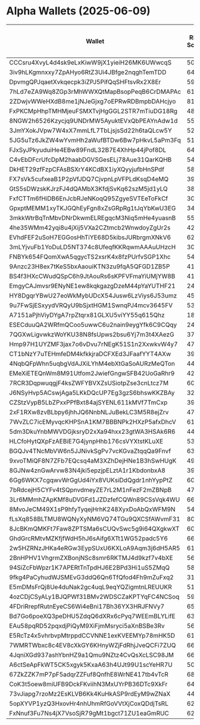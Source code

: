 # Alpha Wallets (2025-06-09)

| Wallet | Risk Score | Backtesting ROI (SOL) | Portfolio Value (USD) | SOL Balance | Farming Attempts / Total Tokens | Farming Ratio (%) | Median/Avg Risk of Last 10 Tokens | Median/Avg MC of Last 10 Tokens | Winrate (%) | ROI (%) | ROI (1D) (%) | Win Rate 1D (%) | Tokens (1D) | ROI (7D) (%) | Win Rate 7D (%) | Tokens (7D) | ROI (30D) (%) | Win Rate 30D (%) | Tokens (30D) | Realized Gains (USD) | Unrealized Gains (USD) | Median/Avg Holding Time (min) | Buy Size | Median/Avg Profit % Per Trade | Median/Avg Loss % Per Trade |
|----------|----------|----------|----------|----------|----------|----------|----------|----------|----------|----------|----------|----------|----------|----------|----------|----------|----------|----------|----------|----------|----------|----------|----------|----------|----------|
| CCCsru4XvyL4d4sk9eLxKiwW9jX1yieiH26MK6UWwcqS | 50.52 | 102756.68% | $4055.29 | 21.6684 | 0 / 90 | 0.00% | 4.00/3.90 | $125.65K/$163.77K | 46.67% | 6.17% | 26.92% | 50.00% | 4 | 85.70% | 57.14% | 7 | 171.31% | 55.56% | 16 | $2058.97 | $919.22 | 57.61/898.46 | $198.89 | 18.88%/30.72% | -36.44%/-40.63% |
| 3iv9hLKgmnxxy7ZpAHyo6RtZ3Ui4JBfge2nqghTemTDD | 64.74 | 23.35% | $6258.75 | 15.9907 | 2 / 22 | 9.09% | 5.00/5.10 | $23.14K/$294.20K | 45.45% | 120.99% | 8.87% | 64.29% | 10 | 100.00% | 45.45% | 22 | 100.00% | 45.45% | 22 | $4008.58 | $1987.37 | 68.88/326.16 | $90.28 | -/- | -/- |
| DpvmgQPJqaetXvkqecpk3iZPJ5PifQqSHFtsvRx2X8Er | 59.00 | 10.15% | $38485.83 | 7.5941 | 0 / 19 | 0.00% | 4.00/3.20 | $113.23K/$449.05K | 63.16% | 48.10% | 3.40% | 50.00% | 3 | 7.84% | 80.00% | 4 | 106.76% | 76.47% | 12 | $7309.68 | $2732.30 | 12868.34/25325.48 | $492.36 | 25.92%/148.75% | -23.08%/-33.21% |
| 7hLd7eZA9Wq8ZGp3rMhWWXQtMapBsopPeqB6CrDMAPAc | 61.85 | 6.31% | $19046.64 | 99.0816 | 4 / 42 | 9.52% | 4.50/4.90 | $96.66K/$264.39K | 57.14% | 10.29% | 13.86% | 100.00% | 1 | 71.34% | 57.14% | 14 | 100.00% | 57.14% | 42 | $4424.67 | $-26.69 | 19.55/2450.57 | $146.40 | -/- | -/- |
| 2ZDwjvWWeHXdB8me1jNJeGjxg7oEPRwRDBmpbDAHcjyo | 81.09 | 3.65% | $1055.32 | 6.7875 | 1 / 14 | 7.14% | 4.00/5.20 | $4.32K/$4.98K | 50.00% | 49.97% | 14.78% | 100.00% | 1 | 14.78% | 100.00% | 1 | 100.00% | 50.00% | 14 | $3425.68 | $0.00 | 21.78/2778.94 | $304.74 | -/- | -/- |
| FxPKCMpHhpTMHMjeuFSMXTvjHgGGL2STR7mTiuDG18Rg | 48.53 | 2.68% | $4849.62 | 14.2607 | 1 / 21 | 4.76% | 4.00/3.70 | $758.83K/$2.18M | 61.90% | 3.23% | 207.45% | 68.75% | 13 | 100.00% | 61.90% | 21 | 100.00% | 61.90% | 21 | $1757.53 | $186.32 | 141.32/514.29 | $661.85 | -/- | -/- |
| 8NGW2h6526Kzycjq9UNDrMW5AyuktEVxQbPEAYnAdw1d | 55.93 | 2.43% | $1491.58 | 9.5902 | 0 / 30 | 0.00% | 2.00/2.70 | $3.83K/$189.39K | 66.67% | 29.92% | 53.80% | 50.00% | 3 | 153.62% | 57.89% | 19 | 100.00% | 66.67% | 30 | $1855.53 | $0.00 | 31.28/197.46 | $143.63 | -/- | -/- |
| 3JmYXokJVpw7W4xX7mmLfL7TbLjsjsSd22h6taQLcw5Y | 52.50 | 1.82% | $10616.86 | 56.4208 | 0 / 38 | 0.00% | 5.00/4.00 | $228.35K/$546.47K | 65.79% | 18.54% | 6.24% | 100.00% | 0 | 40.09% | 62.50% | 4 | 464.16% | 68.97% | 28 | $24004.24 | $-4.88 | 1246.35/6572.74 | $753.92 | 82.07%/107.07% | -29.74%/-32.09% |
| 5JG5uTz6JkZW4wYvmHh2aWufBTDw6Bw7pHkvL5aPm3Fq | 51.89 | 1.53% | $985.08 | 6.3353 | 7 / 160 | 4.38% | 2.00/2.90 | $3.72K/$184.84K | 75.63% | 17.05% | 52.66% | 80.00% | 4 | 38.06% | 62.50% | 16 | 145.43% | 72.83% | 91 | $1524.42 | $0.00 | 17.32/86.25 | $48.49 | 30.39%/39.26% | -60.82%/-63.11% |
| FJxSyJPkyuduiHe4EBw89FndL32B7E4XhHp44jPof8DL | 64.86 | 1.15% | $2392.17 | 15.3868 | 0 / 14 | 0.00% | 7.50/6.60 | $6.73K/$359.16K | 57.14% | 6.84% | 0.56% | 50.00% | 1 | 194.02% | 85.71% | 6 | 17654.31% | 72.73% | 13 | $1024.93 | $0.00 | 15.90/13444.40 | $71.17 | -/- | -6.60%/-6.60% |
| C4vEbDFcrUfcDpM2haabDGVSGesELj78Aue31QarKQHB | 54.03 | 0.85% | $4471.76 | 24.9560 | 0 / 36 | 0.00% | 2.00/1.90 | $20.27K/$43.75M | 61.11% | 23.16% | 267.38% | 100.00% | 0 | 3419.38% | 100.00% | 0 | 3419.38% | 100.00% | 0 | $2992.44 | $-32.60 | 1118.09/15496.20 | $53.35 | 17.34%/55.79% | -35.14%/-41.01% |
| DkHET29zfFzpCFAsBSXrY4KCdBX1iyXQyyjufbHnSPdf | 58.76 | 0.68% | $6763.67 | 12.5612 | 4 / 53 | 7.55% | 4.00/4.70 | $63.91K/$146.04K | 52.83% | 18.59% | 23.15% | 57.14% | 5 | 2211.74% | 55.10% | 48 | 100.00% | 52.83% | 53 | $7112.02 | $233.80 | 49.32/294.51 | $332.49 | -/- | -/- |
| FX7sVk5cufxeaB1P2pVfJDQ7CjvpnLpVFPLdKsqD4eMQ | 39.30 | 0.05% | $1696.77 | 8.9666 | 0 / 13 | 0.00% | 0.00/0.90 | $14.02M/$11.91M | 69.23% | 15.88% | 5.93% | 66.67% | 0 | 24.14% | 75.00% | 2 | 100.00% | 69.23% | 13 | $2662.74 | $652.41 | 10173.84/12210.52 | $221.43 | -/- | -/- |
| GtS5sDWzskKJrzFJ4dQAMbX3KfdjSvKq62szM5jd1yLQ | 38.18 | 0.01% | $1196.07 | 5.3567 | 1 / 89 | 1.12% | 0.00/1.70 | $3.20M/$8.72M | 55.06% | 7.10% | 0.12% | 80.00% | 1 | 4.37% | 68.75% | 7 | 4.00% | 55.00% | 15 | $13203.87 | $156.12 | 7192.46/32653.81 | $134.08 | 15.45%/33.84% | -25.92%/-34.04% |
| FxfCTTm6fHiDB6EnJcbRJeNKoqQ95ZgyeSVTEeToFkCf | 30.00 | 0.01% | $66982.64 | 430.7405 | 0 / 12 | 0.00% | 0.00/1.60 | $20.22M/$578.11M | 58.33% | 3.64% | 373.60% | 100.00% | 0 | 756.57% | 100.00% | 2 | 756.57% | 100.00% | 2 | $12639.01 | $-87.25 | 38.46/8245.70 | $969.46 | 6.34%/10789.02% | -18.74%/-30.87% |
| GpxptMEMM1xyTKJGQhEyFgn8xZsGRpRg1tJqYbKwU3EG | 34.33 | 0.00% | $12126.72 | 23.2695 | 0 / 31 | 0.00% | 0.00/1.00 | $100.20M/$345.98M | 45.16% | 2.58% | 3.39% | 60.00% | 0 | 11.45% | 53.33% | 4 | 100.00% | 45.16% | 31 | $13002.82 | $1246.12 | 4277.74/12476.48 | $126.87 | -/- | -/- |
| 3mkkWtrBqTnMbvDNrDkwmELREgqcM3Niq5mHe4yuasnB | 55.06 | 0.00% | $12679.66 | 81.5538 | 5 / 62 | 8.06% | 0.00/1.60 | $1.12M/$7.08M | 70.97% | 2277.58% | 0.71% | 100.00% | 0 | 5.42% | 100.00% | 2 | 103.76% | 61.76% | 34 | $126638.22 | $-3.78 | 13.87/1113.41 | $53.39 | 47807.80%/929710.80% | -76.33%/-68.87% |
| 4he35WMm42yqi8u4jXij5VXa2CZtmcb2WnwdoyZgUr2s | 42.00 | 0.00% | $21414.70 | 58.7536 | 0 / 19 | 0.00% | 0.00/0.00 | $286.44M/$1.48B | 52.63% | 300.53% | 0.82% | 50.00% | 0 | 7.57% | 100.00% | 0 | 45.44% | 100.00% | 0 | $401588.95 | $325.25 | 62298.66/122338.64 | $257.34 | 230.61%/364.72% | -55.42%/-54.82% |
| EVhdFEF2uSoH7EGGosHhTiYE68D5kibsJURbrgmXNkV6 | 62.69 | 0.00% | $1809.01 | 11.6343 | 0 / 25 | 0.00% | 4.00/4.40 | $802.37K/$1.97M | 56.00% | 71.25% | 16.85% | 85.71% | 3 | 3.94% | 50.00% | 6 | 33.94% | 71.43% | 10 | $2505.97 | $42.13 | 1298.13/10110.79 | $88.26 | 97.42%/421.83% | -44.69%/-46.98% |
| 3mLYjvuFb1YoDuLD5NT374c8UfeqfKKRqwmAAAuUHzcH | 30.34 | -0.03% | $1991.91 | 12.8046 | 0 / 33 | 0.00% | 0.00/1.60 | $5.17M/$7.59M | 75.76% | 46.04% | 0.99% | 75.00% | 1 | 21.82% | 83.33% | 6 | 1818.54% | 73.33% | 30 | $14386.43 | $587.81 | 130.19/2998.86 | $584.52 | 32.47%/127.60% | -/- |
| FNBYk654FQomXwA5qgycTS2xsrK4x8fzPUrfvSGP1Xhc | 54.99 | -0.10% | $4396.64 | 6.6992 | 0 / 12 | 0.00% | 4.00/4.60 | $68.79K/$404.97K | 66.67% | 75.81% | 3.66% | 50.00% | 3 | 404.67% | 55.56% | 9 | 100.00% | 66.67% | 12 | $8912.75 | $-49.00 | 77.98/1144.81 | $245.73 | -/- | -/- |
| 9Anzc23H8ex7tKeS5bxAaouiKTN3zu9fqA5QFGD1ZB5P | 41.40 | -0.17% | $5595.65 | 6.9638 | 0 / 39 | 0.00% | 0.00/0.00 | $1.04B/$2.01B | 58.97% | 21.27% | 31.41% | 100.00% | 0 | 15.30% | 100.00% | 0 | 28.45% | 76.92% | 1 | $11258.79 | $-13.68 | 67297.82/108740.73 | $73.25 | 30.46%/47.73% | -21.41%/-28.13% |
| BS4f3HXcCWudQSpC6h9JtAouRs6sKPFVFmaYiUMjYW8B | 41.16 | -0.39% | $838.44 | 5.3908 | 0 / 36 | 0.00% | 0.00/0.90 | $20.61M/$42.92M | 77.78% | 9.26% | 0.49% | 100.00% | 1 | 2.75% | 75.00% | 1 | 76.06% | 86.67% | 8 | $1370.54 | $185.57 | 10048.15/16745.73 | $59.37 | 6.76%/57.61% | -16.94%/-22.42% |
| EmgyCAJmvsr9ENyNE1ew8kqkgazgDzeM44pYaYUTHF21 | 24.33 | -0.43% | $42450.29 | 7.4345 | 0 / 32 | 0.00% | 0.00/1.00 | $79.18M/$142.87M | 46.88% | 43.82% | 13.88% | 100.00% | 0 | 25.43% | 83.33% | 0 | 126.69% | 88.89% | 1 | $5894.82 | $303.93 | 66076.83/100888.06 | $169.56 | 58.31%/777.44% | -31.78%/-39.30% |
| HY8DgqrYBwU27eoWkMybUDcX54Jusw6LzViys6J53umz | 45.17 | -0.44% | $827.52 | 5.3205 | 0 / 31 | 0.00% | 4.00/3.20 | $1.48M/$4.14M | 58.06% | 50.96% | 6.46% | 83.33% | 2 | 330.35% | 100.00% | 11 | 4170.18% | 76.19% | 21 | $2019.48 | $39.64 | 708.67/2506.92 | $78.85 | 797.17%/797.17% | -98.65%/-89.64% |
| 9u7FwSjESxyydVRQyU9bSjxtHGM1SwnqPJ4mcv3645FV | 53.45 | -0.49% | $94810.96 | 5.1701 | 2 / 112 | 1.79% | 6.00/6.40 | $427.95K/$1.49M | 58.04% | 46.95% | 0.46% | 63.16% | 1 | 0.24% | 66.67% | 9 | 86.81% | 72.13% | 44 | $166021.76 | $42000.93 | 13643.45/28684.50 | $220.64 | 69.52%/227.42% | -27.60%/-31.67% |
| A7151aPjhViyDYgA7rpZtqrx81GLXU5viYY55q615Qhz | 18.20 | -0.52% | $6172.62 | 20.1946 | 0 / 95 | 0.00% | 0.00/0.90 | $15.65M/$17.93M | 72.63% | 87.58% | 6.91% | 67.86% | 4 | 254.46% | 73.12% | 72 | 100.00% | 72.63% | 95 | $15523.80 | $-50.05 | 3782.60/5094.00 | $32.24 | -/- | -/- |
| ESECduuQA2WRfmQCoo5uwwC6u2nain9eygYfk6C9CQqy | 24.66 | -0.64% | $12392.08 | 67.4642 | 0 / 1943 | 0.00% | 5.00/4.70 | $2.29M/$5.88M | 56.15% | 1.29% | 0.77% | 71.43% | 8 | 3.98% | 59.20% | 54 | 92.01% | 59.49% | 341 | $29579.66 | $1100.59 | 469.98/19164.24 | $119.01 | 4.76%/10.41% | -6.18%/-14.47% |
| 7QGXwLigvwkzWoYKU38N8fsUpws2bsu6Yj7m3t4XAezG | 37.36 | -0.68% | $11195.40 | 30.7080 | 3 / 67 | 4.48% | 4.00/3.20 | $2.45M/$2.81M | 64.18% | 17.17% | 0.00% | 50.00% | 1 | 21.86% | 70.59% | 10 | 16162.32% | 65.15% | 66 | $22972.79 | $1027.83 | 23.86/3772.22 | $1008.26 | -/- | -12.57%/-12.57% |
| Hmp97H1UYZMF3jax7o6vDvu7rNEgK51S1n2XxwkvW4y7 | 47.18 | -0.82% | $3285.18 | 18.2312 | 4 / 71 | 5.63% | 4.00/4.40 | $436.60K/$4.83M | 74.65% | 13.25% | 5.39% | 33.33% | 0 | 77.94% | 75.86% | 24 | 200.09% | 69.77% | 41 | $12570.63 | $909.93 | 124.48/1869.11 | $447.92 | 26.87%/34.70% | -15.54%/-21.79% |
| CT1bNzY7uTEHmfeDM4kfkkjraDCFXEd3JFaafYYT4AXw | 39.31 | -0.97% | $6483.40 | 36.6174 | 3 / 79 | 3.80% | 0.00/2.10 | $9.41M/$16.39M | 54.43% | 0.72% | 3.15% | 50.00% | 1 | 9.53% | 55.00% | 5 | 970.59% | 66.67% | 16 | $3799.08 | $66.05 | 5065.70/14801.96 | $302.38 | 1.45%/2.25% | -2.68%/-11.71% |
| 4NqbQFpWhn5uqbgVdAJXiLYhM4ebXtGaSoAURzMeQTon | 44.01 | -0.97% | $1654.22 | 5.5454 | 0 / 17 | 0.00% | 0.00/1.90 | $653.41M/$1.80B | 58.82% | 518.49% | 0.10% | 75.00% | 0 | 1.09% | 66.67% | 6 | 1.78% | 56.25% | 15 | $243876.20 | $109.85 | 7688.76/18681.97 | $770.03 | 1985.72%/1985.72% | -41.36%/-41.36% |
| EMeXiETEQnWm8M91Utfom2JwiefGngwSFB42UoGaRhr9 | 42.47 | -1.00% | $3117.21 | 20.0481 | 0 / 27 | 0.00% | 6.00/5.70 | $4.39M/$4.65M | 51.85% | 4.01% | 4.56% | 50.00% | 2 | 86.50% | 47.06% | 13 | 100.00% | 51.85% | 27 | $2497.94 | $36.05 | 25.14/3985.96 | $1099.39 | -/- | -/- |
| 7RCR3DqpwuqgjF4ksZWFYBVXZsUSiotpZse3cnLtcz7M | 60.60 | -1.06% | $2875.17 | 17.4397 | 0 / 21 | 0.00% | 4.00/4.00 | $4.52K/$25.23K | 47.62% | 16.44% | 100.00% | 47.62% | 21 | 100.00% | 47.62% | 21 | 100.00% | 47.62% | 21 | $2020.71 | $16.13 | 7.65/46.44 | $386.29 | -/- | -/- |
| J6NSyHvp5ACswjAga5LKkDQcUP7Eg3gzS6bhswKKZBAy | 32.72 | -1.09% | $2958.92 | 18.5764 | 5 / 56 | 8.93% | 0.00/0.90 | $10.26M/$11.54M | 53.57% | 0.77% | 11.73% | 66.67% | 1 | 414.92% | 56.25% | 39 | 100.00% | 53.57% | 56 | $1082.91 | $-0.00 | 149.20/1805.81 | $898.16 | -/- | -/- |
| CZStzVypB5LbZPxxPPfBxt84ajSYENL611kMVf7TmCxp | 39.48 | -1.13% | $1547.05 | 9.3834 | 1 / 33 | 3.03% | 0.00/2.00 | $18.84M/$31.69M | 66.67% | 12.52% | 0.24% | 100.00% | 0 | 16.27% | 85.71% | 1 | 41182.46% | 66.67% | 32 | $2765.51 | $129.12 | 194.00/5351.31 | $72.07 | -/- | -1.34%/-1.34% |
| 2xF1RXw8zvBLbpy6jhhJQ6NnbNLJuBekLC3M5R8ejZrv | 47.25 | -1.21% | $16487.28 | 28.0431 | 0 / 20 | 0.00% | 3.50/3.40 | $13.01M/$84.82M | 50.00% | 56.90% | 0.07% | 100.00% | 0 | 4.53% | 100.00% | 0 | 8.90% | 75.00% | 1 | $124990.92 | $2461.75 | 8550.94/21186.92 | $198.75 | 51.50%/88.30% | -19.62%/-33.21% |
| 7WvZLC7icEMyvqcKHPSnA1KM7BBBNPk2HXzP5afxDhcV | 61.87 | -1.22% | $3534.48 | 9.7588 | 2 / 25 | 8.00% | 4.00/4.70 | $589.41K/$656.49K | 48.00% | 33.39% | 33.06% | 50.00% | 6 | 100.00% | 48.00% | 25 | 100.00% | 48.00% | 25 | $8154.36 | $120.45 | 42.96/387.19 | $147.56 | -/- | -/- |
| 5dm3DkuYnbMWVDGjksryD2xXa94hxx23gtWA3HSAk6R6 | 44.18 | -1.30% | $1793.49 | 11.5347 | 5 / 59 | 8.47% | 3.00/2.30 | $3.41M/$7.90M | 81.36% | 27.24% | 2.07% | 72.73% | 4 | 46.92% | 85.71% | 18 | 139.06% | 91.30% | 18 | $35444.60 | $58.07 | 429.30/6774.25 | $537.06 | 21.15%/102.05% | -1.56%/-3.09% |
| HLCfoHytQXpFzAEBiE7G4jynpHhb176csVYXtstKLuXE | 53.45 | -1.78% | $2541.36 | 16.3272 | 2 / 84 | 2.38% | 4.00/4.50 | $234.58K/$367.98K | 80.95% | 4.44% | 7.97% | 75.00% | 4 | 17.28% | 76.92% | 13 | 200.19% | 82.00% | 49 | $1301.73 | $24.12 | 190.67/804.96 | $66.75 | 5.33%/8.01% | -12.35%/-24.95% |
| BGQJv4TNcMbVW6n5JJNivkSgPv7vcKGvaZtqqQa9Fnvf | 63.62 | -2.00% | $2508.56 | 9.2264 | 1 / 19 | 5.26% | 6.00/6.30 | $11.87K/$12.79K | 63.16% | 87.83% | 28.39% | 62.50% | 3 | 100.00% | 63.16% | 19 | 100.00% | 63.16% | 19 | $1048.29 | $424.71 | 1097.86/1660.65 | $81.42 | -/- | -/- |
| 9xvoTMiQF8N7ZFb7EQcsq4aM3XZhDejHNe1B3hSwHUgK | 49.39 | -2.10% | $8946.53 | 31.8607 | 1 / 12 | 8.33% | 4.00/3.00 | $328.06K/$911.70K | 83.33% | 74.67% | 552.11% | 100.00% | 4 | 6284.19% | 80.00% | 9 | 100.00% | 83.33% | 12 | $14937.78 | $94.77 | 205.05/1785.64 | $670.87 | -/- | -/- |
| 8GJNw4znGwArvw83N4jki5epzjpELztA1r1KbdonbxA8 | 39.41 | -2.21% | $7682.99 | 48.8105 | 0 / 25 | 0.00% | 0.00/0.60 | $1.00B/$1.12B | 52.00% | 9.28% | 0.71% | 75.00% | 0 | 0.32% | 54.55% | 0 | 166.14% | 52.00% | 11 | $4591.86 | $-2.17 | 28171.16/30156.88 | $354.13 | 37.90%/93.21% | -5.66%/-9.31% |
| 6Gg6WKX7cgqwvWrGgUd4iYx8VUKsiDdQgdr1nhYypPtZ | 60.31 | -2.25% | $5847.30 | 37.6122 | 1 / 41 | 2.44% | 4.00/4.50 | $265.44K/$327.97K | 68.29% | 23.12% | 18.58% | 75.00% | 3 | 18.00% | 71.43% | 6 | 2641.88% | 65.79% | 38 | $5738.23 | $-4.62 | 13.80/742.79 | $386.31 | 15.22%/15.51% | -/- |
| 7bRdcejH5CYFv4tSQpnvdmeyZE7rL2M1nFezF2mZBNpB | 47.58 | -2.41% | $5174.65 | 31.7887 | 3 / 100 | 3.00% | 6.50/5.70 | $375.84K/$1.68M | 60.00% | 9.65% | 2.92% | 100.00% | 0 | 84.84% | 88.89% | 7 | 102.86% | 81.82% | 10 | $2659.20 | $-19.19 | 127.86/2853.07 | $207.82 | 21.50%/40.92% | -54.28%/-51.06% |
| 3Lr6MMmhZApKMf8uDVGFd1JZDzfefCQWn89CSsVqk4WU | 66.09 | -3.94% | $1433.61 | 9.2197 | 1 / 13 | 7.69% | 3.00/3.60 | $4.33K/$4.34K | 53.85% | 38.65% | 4.70% | 50.00% | 2 | 702.50% | 58.33% | 11 | 100.00% | 53.85% | 13 | $1319.59 | $0.00 | 10.64/122.50 | $250.72 | -/- | -/- |
| 8MvoJeCM49X1sP9hfyTyqejHrhK248XyxDoAbQxWFM9N | 54.59 | -4.14% | $1979.39 | 5.4125 | 1 / 50 | 2.00% | 3.00/3.10 | $5.26K/$78.33K | 54.00% | 31.90% | 35.54% | 63.64% | 9 | 2659.81% | 57.14% | 41 | 100.00% | 54.00% | 50 | $1787.65 | $305.10 | 65.96/434.75 | $92.24 | -/- | -/- |
| fLsXq858BLTMU8WQNyXyNM6VQ74TGu9QXCSfAWvmF31 | 80.85 | -4.98% | $2342.08 | 15.0639 | 2 / 26 | 7.69% | 3.00/3.00 | $4.91K/$4.99K | 76.92% | 43.77% | 1.47% | 100.00% | 1 | 4.13% | 100.00% | 3 | 54.26% | 72.22% | 18 | $2608.17 | $0.00 | 15.40/156.06 | $189.67 | 54.52%/85.41% | -37.15%/-37.15% |
| 8JcBKmQMKFt7Faw8ZPTSMa6sCUQvSwc5g9i64QXgkwXT | 60.01 | -5.79% | $1993.62 | 12.8093 | 0 / 13 | 0.00% | 5.00/5.10 | $4.11K/$1.05B | 53.85% | 22.02% | 3.84% | 100.00% | 0 | 240.60% | 50.00% | 8 | 240.07% | 54.55% | 10 | $1015.33 | $0.00 | 75.60/9494.33 | $29.45 | 27.17%/27.17% | -70.64%/-70.64% |
| GhdGrcRMtvMZKfjfWdH5hJ6sAifg6XTt1WG52padc5Y6 | 66.46 | -6.18% | $3599.80 | 21.6740 | 4 / 52 | 7.69% | 6.50/5.80 | $6.04K/$7.53K | 51.92% | 28.44% | 1.86% | 47.06% | 15 | 100.00% | 51.92% | 52 | 100.00% | 51.92% | 52 | $3432.05 | $46.81 | 34.83/136.60 | $216.00 | -/- | -/- |
| 2w5HZRNzJHKa4eRGw3EypSUxU6KXLoA9Aqm3j6dH5AR5 | 61.15 | -6.68% | $1234.89 | 6.8528 | 38 / 814 | 4.67% | 4.00/4.60 | $31.97K/$127.13K | 47.91% | 4.06% | 6.71% | 41.67% | 11 | 12.38% | 46.43% | 77 | 124.68% | 38.91% | 267 | $5131.61 | $511.55 | 23.83/1173.03 | $106.33 | 7.72%/12.91% | -5.28%/-9.40% |
| 2BnHPHV1VhgrmZXBonjNSc8smr6RKTMJ4d9kzf7v4bXE | 56.97 | -7.07% | $4089.56 | 6.0395 | 1 / 56 | 1.79% | 4.00/4.70 | $24.51K/$86.01K | 60.71% | 15.55% | 17.07% | 66.67% | 4 | 54.23% | 63.64% | 19 | 100.00% | 60.71% | 56 | $3018.99 | $390.07 | 47.00/1263.08 | $319.57 | -/- | -/- |
| 94SiZcFbWpzr1K7APERtTnTpdHJ6E2BPd3Hi1uS5ZMqQ | 58.20 | -7.60% | $5804.84 | 12.1308 | 0 / 20 | 0.00% | 5.00/6.00 | $30.52K/$365.15K | 45.00% | 43.67% | 12.03% | 100.00% | 3 | 69.25% | 85.71% | 3 | 227.89% | 54.55% | 9 | $3298.12 | $2165.67 | 1228.93/7510.89 | $129.19 | 59.01%/183.36% | -37.45%/-42.02% |
| 9fkg4PaCyhudWJSMEvG3ddQ6Qn6TfQfod4Fh9mZuFxq2 | 31.15 | -7.92% | $1851.82 | 7.9830 | 4 / 100 | 4.00% | 2.00/2.90 | $2.00M/$5.38M | 58.00% | 24.51% | 2.11% | 100.00% | 1 | 31.92% | 75.00% | 4 | 41.85% | 53.85% | 35 | $2780.14 | $211.39 | 173.47/3204.52 | $90.92 | 16.70%/3271.54% | -38.00%/-44.38% |
| E5mDMsFrQj8Ue4duNak2gc4uqL9eqYQZigmtnLREUUKR | 51.57 | -8.29% | $18339.09 | 98.5564 | 5 / 140 | 3.57% | 4.00/4.30 | $5.69K/$20.36K | 51.43% | 84.26% | 0.15% | 100.00% | 1 | 8.15% | 100.00% | 1 | 76.49% | 54.55% | 31 | $48750.47 | $9540.84 | 137.74/9553.67 | $118.69 | 50.96%/241.57% | -69.32%/-60.56% |
| 4ozCDjCSyALy1BJQPWf31BMv2WDSCZaKPTYqFC4NCSoq | 59.05 | -8.60% | $3946.70 | 18.1352 | 0 / 12 | 0.00% | 2.00/3.40 | $8.97K/$127.01K | 66.67% | 15.42% | 11.05% | 100.00% | 0 | 243.68% | 100.00% | 1 | 115.71% | 57.14% | 7 | $3975.11 | $162.56 | 1985.69/6326.02 | $251.79 | 13.12%/29.61% | -17.63%/-17.63% |
| 4FDriRrepfRutnEyeCS6Wi4eBni17Bh36YX3HRJFNVy7 | 65.64 | -9.25% | $1045.93 | 5.7549 | 1 / 19 | 5.26% | 4.00/4.80 | $8.46K/$16.49K | 57.89% | 35.69% | 100.00% | 57.89% | 19 | 100.00% | 57.89% | 19 | 100.00% | 57.89% | 19 | $1980.04 | $563.08 | 11.57/30.15 | $182.12 | -/- | -/- |
| Bd7Go6poeXQ3peDHU5ZdqQ6dXRx6cPyq7WEEmBLYLifE | 63.37 | -9.33% | $2762.00 | 16.3859 | 1 / 43 | 2.33% | 7.00/5.90 | $4.79K/$6.35K | 53.49% | 10.66% | 100.00% | 53.49% | 43 | 100.00% | 53.49% | 43 | 100.00% | 53.49% | 43 | $1087.27 | $0.00 | 9.10/17.15 | $215.96 | -/- | -/- |
| EAu58pqRD52pqxdjPiQyM9XiFjmMsryci5aXnBSBe3Rv | 56.05 | -9.92% | $1284.39 | 5.7999 | 3 / 224 | 1.34% | 10.00/10.00 | $38.03K/$38.03K | 54.91% | 3.33% | 15.34% | 81.82% | 10 | 100.10% | 86.27% | 49 | 100.00% | 72.35% | 224 | $4717.42 | $-2.11 | 12.18/15.28 | $180.08 | -/- | -/- |
| E5RcTz4x5vhrbvpMtrppdCCVNNE1exKVEEMYp78mHK5D | 61.79 | -10.62% | $8456.60 | 7.6204 | 1 / 25 | 4.00% | 4.50/3.60 | $258.28K/$827.98K | 64.00% | 32.76% | 0.51% | 100.00% | 0 | 48.36% | 40.00% | 5 | 608.75% | 63.64% | 21 | $14027.24 | $96.03 | 1233.74/6698.66 | $415.52 | 31.64%/51.01% | -6.16%/-6.16% |
| 7WMRTWbxc8c4EV8cXkGY6KHnyWZjFdRhjJveQCFi7ZUQ | 66.22 | -11.62% | $1144.39 | 7.3602 | 2 / 23 | 8.70% | 4.00/3.50 | $5.27K/$58.04K | 60.87% | 29.43% | 196.97% | 66.67% | 9 | 795.57% | 66.67% | 20 | 100.00% | 60.87% | 23 | $1160.09 | $0.00 | 12.38/359.40 | $132.85 | -/- | -/- |
| 4JqniXGd937ashYbnHZ9a1Qmu9NZtz4CvQsXcLSC98JM | 66.11 | -11.97% | $2305.03 | 14.8270 | 1 / 33 | 3.03% | 3.00/3.60 | $4.65K/$4.80K | 63.64% | 10.98% | 0.97% | 66.67% | 2 | 4.04% | 55.56% | 7 | 106.68% | 62.50% | 21 | $2676.01 | $0.00 | 190.96/2469.48 | $162.70 | 12.32%/38.46% | -9.65%/-10.12% |
| A6ctSeApFkWT5CK5xgyk5KxaA63h4UJt99U1scYeHR7U | 50.89 | -12.78% | $4443.38 | 8.9539 | 0 / 19 | 0.00% | 5.00/4.20 | $21.89K/$48.49K | 68.42% | 15.53% | 17.83% | 100.00% | 1 | 1331.24% | 83.33% | 9 | 100.00% | 68.42% | 19 | $1641.35 | $244.09 | 119.32/2314.11 | $324.12 | -/- | -/- |
| 67ZkZZK7mP7pF5adqrZZFuf8QnfhE8WrNE417tb4vTcR | 68.25 | -12.94% | $3301.80 | 7.9183 | 2 / 36 | 5.56% | 3.00/4.30 | $4.54K/$7.51K | 58.33% | 28.43% | 0.86% | 100.00% | 1 | 21.36% | 37.50% | 7 | 518.14% | 47.06% | 17 | $2624.93 | $38.47 | 407.21/1247.72 | $187.41 | 8.66%/17.79% | -9.62%/-17.70% |
| CoK3t5oew8miUFB9DckFKviihN3MxUYrPB36DTc9XkFr | 64.66 | -13.08% | $1249.43 | 8.0343 | 2 / 27 | 7.41% | 3.00/3.00 | $4.34K/$4.42K | 59.26% | 20.30% | 48.06% | 50.00% | 2 | 65.80% | 75.00% | 3 | 100.00% | 59.26% | 27 | $1150.02 | $-0.00 | 15.31/587.60 | $175.59 | -/- | -/- |
| 73vJiapg7rzoMz2EsKLVB6Kk4KuHkASP9rdEyM9wZNaX | 44.20 | -15.35% | $121001.24 | 10.2894 | 4 / 268 | 1.49% | 5.00/4.30 | $15.28K/$29.99K | 50.00% | 38.97% | 0.44% | 66.67% | 7 | 1.41% | 68.97% | 23 | 3.66% | 50.59% | 73 | $99344.70 | $-1362.52 | 365.77/2978.16 | $512.46 | 30.24%/241.86% | -15.83%/-20.39% |
| 5opXYVP1yzQ3HxovHr4nhUhmRfGoVVtXjCoxQDdjTsRL | 62.78 | -18.39% | $2387.94 | 12.3233 | 6 / 75 | 8.00% | 4.00/4.30 | $4.61K/$18.08K | 52.00% | 9.31% | 12.97% | 54.55% | 9 | 625.37% | 49.18% | 61 | 100.00% | 52.00% | 75 | $4308.00 | $10.41 | 13.10/92.76 | $312.14 | -/- | -/- |
| FxNnuf3Fu7Ns4jX7VsoSjR79gMt1bgct71ZU1eaGmRUC | 62.81 | -19.12% | $2067.05 | 8.7200 | 29 / 345 | 8.41% | 4.00/5.40 | $6.06K/$68.05K | 55.36% | 3.34% | 26.27% | 57.14% | 5 | 20.03% | 52.63% | 36 | 1950.37% | 55.96% | 108 | $1937.30 | $99.58 | 27.12/427.63 | $28.43 | 12.26%/16.68% | -28.68%/-35.07% |
